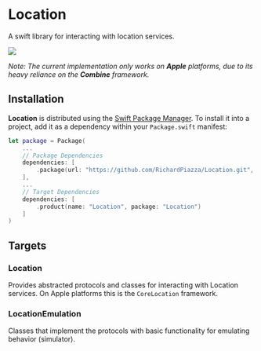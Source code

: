 # Location
A swift library for interacting with location services.

<p>
    <img src="https://github.com/richardpiazza/Location/workflows/Swift/badge.svg?branch=main" />
</p>

_Note: The current implementation only works on **Apple** platforms, due to its heavy reliance on the **Combine** framework._

## Installation

**Location** is distributed using the [Swift Package Manager](https://swift.org/package-manager). To install it into a 
project, add it as a  dependency within your `Package.swift` manifest:

```swift
let package = Package(
    ...
    // Package Dependencies
    dependencies: [
        .package(url: "https://github.com/RichardPiazza/Location.git", .upToNextMajor(from: "0.1.0"))
    ],
    ...
    // Target Dependencies
    dependencies: [
        .product(name: "Location", package: "Location")
    ]
)
```

## Targets

### Location

Provides abstracted protocols and classes for interacting with Location services.
On Apple platforms this is the `CoreLocation` framework.

### LocationEmulation

Classes that implement the protocols with basic functionality for emulating behavior (simulator).
